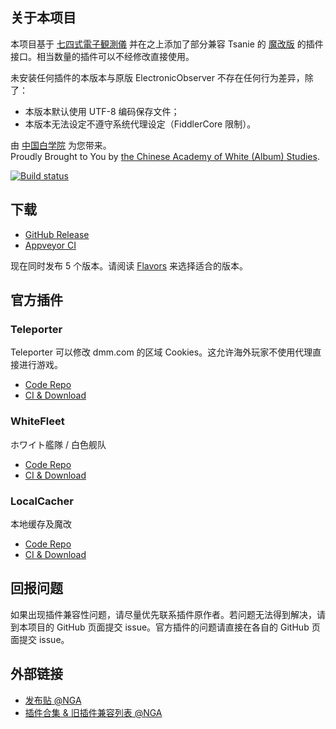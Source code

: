 ## 关于本项目
本项目基于 [七四式電子観測儀](https://github.com/andanteyk/ElectronicObserver) 并在之上添加了部分兼容 Tsanie 的 [魔改版](https://github.com/tsanie/ElectronicObserver) 的插件接口。相当数量的插件可以不经修改直接使用。

未安装任何插件的本版本与原版 ElectronicObserver 不存在任何行为差异，除了：

* 本版本默认使用 UTF-8 编码保存文件；
* 本版本无法设定不遵守系统代理设定（FiddlerCore 限制）。

由 [中国白学院](https://www.white.ac.cn/) 为您带来。<br>
Proudly Brought to You by [the Chinese Academy of White (Album) Studies](https://www.white.ac.cn/).

[![Build status](https://ci.appveyor.com/api/projects/status/5gus516iu71rdotq?svg=true)](https://ci.appveyor.com/project/CNA-Bld/electronicobserverextended)

## 下载

* [GitHub Release](https://github.com/CAWAS/ElectronicObserverExtended/releases)
* [Appveyor CI](https://ci.appveyor.com/project/CNA-Bld/electronicobserverextended/build/artifacts)

现在同时发布 5 个版本。请阅读 [Flavors](https://github.com/CAWAS/ElectronicObserverExtended/wiki/Flavors) 来选择适合的版本。

## 官方插件

### Teleporter
Teleporter 可以修改 dmm.com 的区域 Cookies。这允许海外玩家不使用代理直接进行游戏。

* [Code Repo](https://github.com/CAWAS/EOPlugin-Teleporter)
* [CI & Download](https://ci.appveyor.com/project/CNA-Bld/eoplugin-teleporter/build/artifacts)

### WhiteFleet
ホワイト艦隊 / 白色舰队

* [Code Repo](https://github.com/CAWAS/EOPlugin-WhiteFleet)
* [CI & Download](https://ci.appveyor.com/project/CNA-Bld/eoplugin-whitefleet/build/artifacts)

### LocalCacher
本地缓存及魔改

* [Code Repo](https://github.com/CAWAS/EOPlugin-LocalCacher)
* [CI & Download](https://ci.appveyor.com/project/CNA-Bld/eoplugin-localcacher/build/artifacts)

## 回报问题
如果出现插件兼容性问题，请尽量优先联系插件原作者。若问题无法得到解决，请到本项目的 GitHub 页面提交 issue。官方插件的问题请直接在各自的 GitHub 页面提交 issue。

## 外部链接

* [发布贴 @NGA](http://bbs.nga.cn/read.php?tid=10663483)
* [插件合集 & 旧插件兼容列表 @NGA](http://bbs.nga.cn/read.php?tid=10902699)
